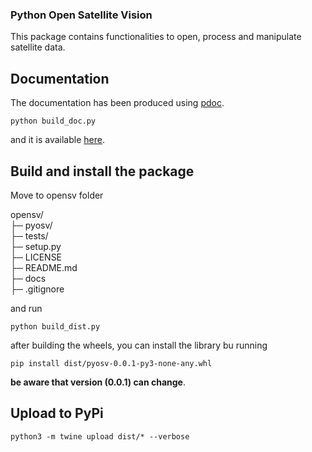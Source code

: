 ### Python Open Satellite Vision

This package contains functionalities to open, process and manipulate satellite data.

## Documentation
The documentation has been produced using [pdoc](https://pdoc.dev).

```python build_doc.py```

and it is available [here](https://alessandrosebastianelli.github.io/opensv/opensv-python.html).

## Build and install the package

Move to opensv folder

opensv/  
├─ pyosv/  
├─ tests/  
├─ setup.py  
├─ LICENSE  
├─ README.md  
├─ docs  
├─ .gitignore  

and run

```python build_dist.py```

after building the wheels, you can install the library bu running

```pip install dist/pyosv-0.0.1-py3-none-any.whl```

**be aware that version (0.0.1) can change**.


## Upload to PyPi

```python3 -m twine upload dist/* --verbose```